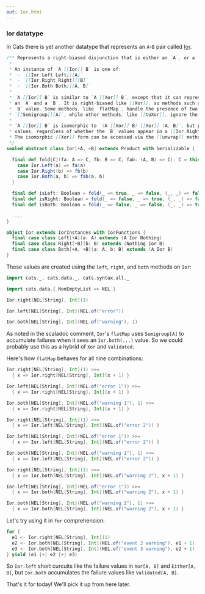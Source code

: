 ```yaml
---
out: Ior.html
---
```


  [IorSource]: $catsBaseUrl$core/src/main/scala/cats/data/Ior.scala

### Ior datatype

In Cats there is yet another datatype that represents an `A`-`B` pair called [Ior][IorSource].

```scala
/** Represents a right-biased disjunction that is either an `A`, or a `B`, or both an `A` and a `B`.
 *
 * An instance of `A [[Ior]] B` is one of:
 *  - `[[Ior.Left Left]][A]`
 *  - `[[Ior.Right Right]][B]`
 *  - `[[Ior.Both Both]][A, B]`
 *
 * `A [[Ior]] B` is similar to `A [[Xor]] B`, except that it can represent the simultaneous presence of
 * an `A` and a `B`. It is right-biased like [[Xor]], so methods such as `map` and `flatMap` operate on the
 * `B` value. Some methods, like `flatMap`, handle the presence of two [[Ior.Both Both]] values using a
 * `[[Semigroup]][A]`, while other methods, like [[toXor]], ignore the `A` value in a [[Ior.Both Both]].
 *
 * `A [[Ior]] B` is isomorphic to `(A [[Xor]] B) [[Xor]] (A, B)`, but provides methods biased toward `B`
 * values, regardless of whether the `B` values appear in a [[Ior.Right Right]] or a [[Ior.Both Both]].
 * The isomorphic [[Xor]] form can be accessed via the [[unwrap]] method.
 */
sealed abstract class Ior[+A, +B] extends Product with Serializable {

  final def fold[C](fa: A => C, fb: B => C, fab: (A, B) => C): C = this match {
    case Ior.Left(a) => fa(a)
    case Ior.Right(b) => fb(b)
    case Ior.Both(a, b) => fab(a, b)
  }

  final def isLeft: Boolean = fold(_ => true, _ => false, (_, _) => false)
  final def isRight: Boolean = fold(_ => false, _ => true, (_, _) => false)
  final def isBoth: Boolean = fold(_ => false, _ => false, (_, _) => true)

  ....
}

object Ior extends IorInstances with IorFunctions {
  final case class Left[+A](a: A) extends (A Ior Nothing)
  final case class Right[+B](b: B) extends (Nothing Ior B)
  final case class Both[+A, +B](a: A, b: B) extends (A Ior B)
}
```

These values are created using the `left`, `right`, and `both` methods on `Ior`:

```scala mdoc
import cats._, cats.data._, cats.syntax.all._

import cats.data.{ NonEmptyList => NEL }

Ior.right[NEL[String], Int](1)

Ior.left[NEL[String], Int](NEL.of("error"))

Ior.both[NEL[String], Int](NEL.of("warning"), 1)
```

As noted in the scaladoc comment, `Ior`'s `flatMap` uses `Semigroup[A]` to accumulate
failures when it sees an `Ior.both(...)` value.
So we could probably use this as a hybrid of `Xor` and `Validated`.

Here's how `flatMap` behaves for all nine combinations:

```scala mdoc
Ior.right[NEL[String], Int](1) >>=
  { x => Ior.right[NEL[String], Int](x + 1) }

Ior.left[NEL[String], Int](NEL.of("error 1")) >>=
  { x => Ior.right[NEL[String], Int](x + 1) }

Ior.both[NEL[String], Int](NEL.of("warning 1"), 1) >>=
  { x => Ior.right[NEL[String], Int](x + 1) }

Ior.right[NEL[String], Int](1) >>=
  { x => Ior.left[NEL[String], Int](NEL.of("error 2")) }

Ior.left[NEL[String], Int](NEL.of("error 1")) >>=
  { x => Ior.left[NEL[String], Int](NEL.of("error 2")) }

Ior.both[NEL[String], Int](NEL.of("warning 1"), 1) >>=
  { x => Ior.left[NEL[String], Int](NEL.of("error 2")) }

Ior.right[NEL[String], Int](1) >>=
  { x => Ior.both[NEL[String], Int](NEL.of("warning 2"), x + 1) }

Ior.left[NEL[String], Int](NEL.of("error 1")) >>=
  { x => Ior.both[NEL[String], Int](NEL.of("warning 2"), x + 1) }

Ior.both[NEL[String], Int](NEL.of("warning 1"), 1) >>=
  { x => Ior.both[NEL[String], Int](NEL.of("warning 2"), x + 1) }
```

Let's try using it in `for` comprehension:

```scala mdoc
for {
  e1 <- Ior.right[NEL[String], Int](1)
  e2 <- Ior.both[NEL[String], Int](NEL.of("event 2 warning"), e1 + 1)
  e3 <- Ior.both[NEL[String], Int](NEL.of("event 3 warning"), e2 + 1)
} yield (e1 |+| e2 |+| e3)
```

So `Ior.left` short curcuits like the failure values in `Xor[A, B]` and `Either[A, B]`,
but `Ior.both` accumulates the failure values like `Validated[A, B]`.

That's it for today! We'll pick it up from here later.
